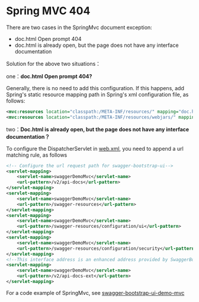 # Spring MVC 404

There are two cases in the SpringMvc document exception:

- doc.html Open prompt 404
- doc.html is already open, but the page does not have any interface documentation

Solution for the above two situations：

one：**doc.html Open prompt 404?**

Generally, there is no need to add this configuration. If this happens, add Spring's static resource mapping path in Spring's xml configuration file, as follows:

```xml
<mvc:resources location="classpath:/META-INF/resources/" mapping="doc.html"/>
<mvc:resources location="classpath:/META-INF/resources/webjars/" mapping="/webjars/**"/>
```

two：**Doc.html is already open, but the page does not have any interface documentation？**

To configure the DispatcherServlet in [web.xml](https://gitee.com/xiaoym/swagger-bootstrap-ui-demo/blob/master/swagger-bootstrap-ui-demo-mvc/src/main/webapp/WEB-INF/web.xml), you need to append a url matching rule, as follows

```xml
<!-- Configure the url request path for swagger-bootstrap-ui-->
<servlet-mapping>
    <servlet-name>swaggerDemoMvc</servlet-name>
    <url-pattern>/v2/api-docs</url-pattern>
</servlet-mapping>
<servlet-mapping>
    <servlet-name>swaggerDemoMvc</servlet-name>
    <url-pattern>/swagger-resources</url-pattern>
</servlet-mapping>
<servlet-mapping>
    <servlet-name>swaggerDemoMvc</servlet-name>
    <url-pattern>/swagger-resources/configuration/ui</url-pattern>
</servlet-mapping>
<servlet-mapping>
    <servlet-name>swaggerDemoMvc</servlet-name>
    <url-pattern>/swagger-resources/configuration/security</url-pattern>
</servlet-mapping>
<!--This interface address is an enhanced address provided by SwaggerBootstrapUi, which can be excluded if no enhancements are used.-->
<servlet-mapping>
    <servlet-name>swaggerDemoMvc</servlet-name>
    <url-pattern>/v2/api-docs-ext</url-pattern>
</servlet-mapping>
```

For a code example of SpringMvc, see [swagger-bootstrap-ui-demo-mvc](https://gitee.com/xiaoym/swagger-bootstrap-ui-demo/tree/master/swagger-bootstrap-ui-demo-mvc)